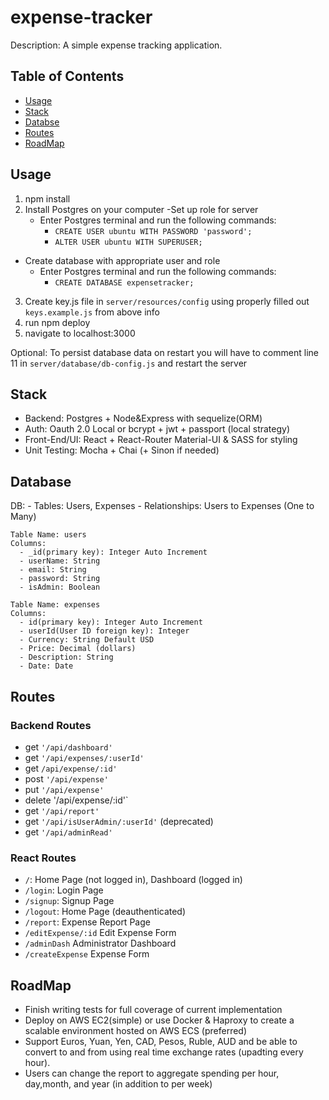 # expense-tracker
Description: A simple expense tracking application.

## Table of Contents
- [Usage](#usage)
- [Stack](#stack)
- [Databse](#database)
- [Routes](#routes)
- [RoadMap](#roadmap)

## Usage

1. npm install
2. Install Postgres on your computer
  -Set up role for server
    - Enter Postgres terminal and run the following commands:
      - `CREATE USER ubuntu WITH PASSWORD 'password';`
      - `ALTER USER ubuntu WITH SUPERUSER;`
  - Create database with appropriate user and role
    - Enter Postgres terminal and run the following commands:
      - `CREATE DATABASE expensetracker;`
3. Create key.js file in `server/resources/config` using properly filled out `keys.example.js` from above info
4. run npm deploy
5. navigate to localhost:3000

Optional: To persist database data on restart you will have to comment line 11 in `server/database/db-config.js` and restart the server

## Stack
  - Backend: Postgres + Node&Express with sequelize(ORM)
  - Auth: Oauth 2.0 Local or bcrypt + jwt + passport (local strategy)
  - Front-End/UI: React + React-Router Material-UI & SASS for styling
  - Unit Testing: Mocha + Chai (+ Sinon if needed)
  
## Database

DB:
    - Tables: Users, Expenses
    - Relationships: Users to Expenses (One to Many)
    
    Table Name: users
    Columns:
      - _id(primary key): Integer Auto Increment
      - userName: String
      - email: String
      - password: String
      - isAdmin: Boolean
    
    Table Name: expenses
    Columns:
      - id(primary key): Integer Auto Increment
      - userId(User ID foreign key): Integer
      - Currency: String Default USD
      - Price: Decimal (dollars)
      - Description: String
      - Date: Date

## Routes

### Backend Routes
  - get `'/api/dashboard'`
  - get `'/api/expenses/:userId'`
  - get `/api/expense/:id'`
  - post `'/api/expense'`
  - put `'/api/expense'`
  - delete '/api/expense/:id'`
  - get `'/api/report'`
  - get `'/api/isUserAdmin/:userId'` (deprecated)
  - get `'/api/adminRead'`

### React Routes
  - `/`: Home Page (not logged in), Dashboard (logged in)
  - `/login`: Login Page
  - `/signup`: Signup Page
  - `/logout`: Home Page (deauthenticated)
  - `/report`: Expense Report Page
  - `/editExpense/:id` Edit Expense Form
  - `/adminDash` Administrator Dashboard
  - `/createExpense` Expense Form

## RoadMap
  - Finish writing tests for full coverage of current implementation 
  - Deploy on AWS EC2(simple) or use Docker & Haproxy to create a scalable environment hosted on AWS ECS (preferred)
  - Support Euros, Yuan, Yen, CAD, Pesos, Ruble, AUD and be able to convert to and from using real time exchange rates (upadting every hour).
  - Users can change the report to aggregate spending per hour, day,month, and year (in addition to per week)